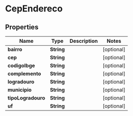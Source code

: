 

# CepEndereco


## Properties

| Name | Type | Description | Notes |
|------------ | ------------- | ------------- | -------------|
|**bairro** | **String** |  |  [optional] |
|**cep** | **String** |  |  [optional] |
|**codigoIbge** | **String** |  |  [optional] |
|**complemento** | **String** |  |  [optional] |
|**logradouro** | **String** |  |  [optional] |
|**municipio** | **String** |  |  [optional] |
|**tipoLogradouro** | **String** |  |  [optional] |
|**uf** | **String** |  |  [optional] |



